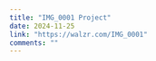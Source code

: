 ```yaml
---
title: "IMG_0001 Project"
date: 2024-11-25
link: "https://walzr.com/IMG_0001"
comments: ""
---
```


